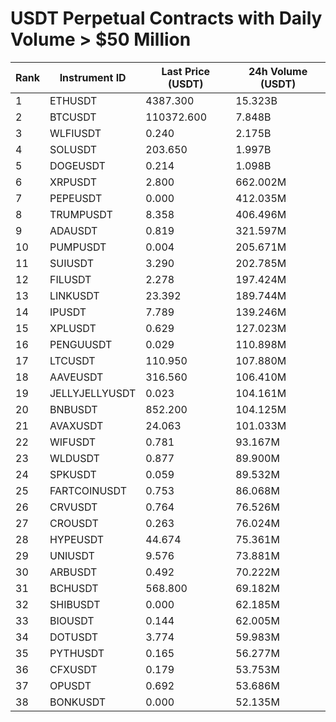 # USDT Perpetual Contracts with Daily Volume > $50 Million

| Rank | Instrument ID | Last Price (USDT) | 24h Volume (USDT) |
|------|---------------|-------------------|-------------------|
| 1 | ETHUSDT | 4387.300 | 15.323B |
| 2 | BTCUSDT | 110372.600 | 7.848B |
| 3 | WLFIUSDT | 0.240 | 2.175B |
| 4 | SOLUSDT | 203.650 | 1.997B |
| 5 | DOGEUSDT | 0.214 | 1.098B |
| 6 | XRPUSDT | 2.800 | 662.002M |
| 7 | PEPEUSDT | 0.000 | 412.035M |
| 8 | TRUMPUSDT | 8.358 | 406.496M |
| 9 | ADAUSDT | 0.819 | 321.597M |
| 10 | PUMPUSDT | 0.004 | 205.671M |
| 11 | SUIUSDT | 3.290 | 202.785M |
| 12 | FILUSDT | 2.278 | 197.424M |
| 13 | LINKUSDT | 23.392 | 189.744M |
| 14 | IPUSDT | 7.789 | 139.246M |
| 15 | XPLUSDT | 0.629 | 127.023M |
| 16 | PENGUUSDT | 0.029 | 110.898M |
| 17 | LTCUSDT | 110.950 | 107.880M |
| 18 | AAVEUSDT | 316.560 | 106.410M |
| 19 | JELLYJELLYUSDT | 0.023 | 104.161M |
| 20 | BNBUSDT | 852.200 | 104.125M |
| 21 | AVAXUSDT | 24.063 | 101.033M |
| 22 | WIFUSDT | 0.781 | 93.167M |
| 23 | WLDUSDT | 0.877 | 89.900M |
| 24 | SPKUSDT | 0.059 | 89.532M |
| 25 | FARTCOINUSDT | 0.753 | 86.068M |
| 26 | CRVUSDT | 0.764 | 76.526M |
| 27 | CROUSDT | 0.263 | 76.024M |
| 28 | HYPEUSDT | 44.674 | 75.361M |
| 29 | UNIUSDT | 9.576 | 73.881M |
| 30 | ARBUSDT | 0.492 | 70.222M |
| 31 | BCHUSDT | 568.800 | 69.182M |
| 32 | SHIBUSDT | 0.000 | 62.185M |
| 33 | BIOUSDT | 0.144 | 62.005M |
| 34 | DOTUSDT | 3.774 | 59.983M |
| 35 | PYTHUSDT | 0.165 | 56.277M |
| 36 | CFXUSDT | 0.179 | 53.753M |
| 37 | OPUSDT | 0.692 | 53.686M |
| 38 | BONKUSDT | 0.000 | 52.135M |
